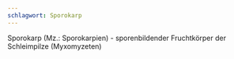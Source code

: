 ```yaml
---
schlagwort: Sporokarp
---
```

Sporokarp (Mz.: Sporokarpien) - sporenbildender Fruchtkörper der Schleimpilze (Myxomyzeten)